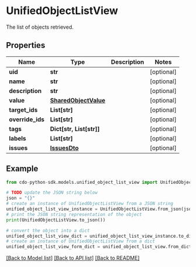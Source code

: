 # UnifiedObjectListView

The list of objects retrieved.

## Properties

Name | Type | Description | Notes
------------ | ------------- | ------------- | -------------
**uid** | **str** |  | [optional] 
**name** | **str** |  | [optional] 
**description** | **str** |  | [optional] 
**value** | [**SharedObjectValue**](SharedObjectValue.md) |  | [optional] 
**target_ids** | **List[str]** |  | [optional] 
**override_ids** | **List[str]** |  | [optional] 
**tags** | **Dict[str, List[str]]** |  | [optional] 
**labels** | **List[str]** |  | [optional] 
**issues** | [**IssuesDto**](IssuesDto.md) |  | [optional] 

## Example

```python
from cdo-python-sdk.models.unified_object_list_view import UnifiedObjectListView

# TODO update the JSON string below
json = "{}"
# create an instance of UnifiedObjectListView from a JSON string
unified_object_list_view_instance = UnifiedObjectListView.from_json(json)
# print the JSON string representation of the object
print(UnifiedObjectListView.to_json())

# convert the object into a dict
unified_object_list_view_dict = unified_object_list_view_instance.to_dict()
# create an instance of UnifiedObjectListView from a dict
unified_object_list_view_form_dict = unified_object_list_view.from_dict(unified_object_list_view_dict)
```
[[Back to Model list]](../README.md#documentation-for-models) [[Back to API list]](../README.md#documentation-for-api-endpoints) [[Back to README]](../README.md)


